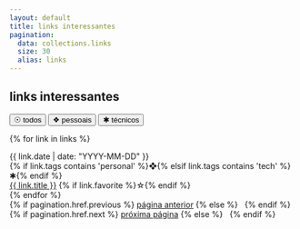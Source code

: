 ```yaml
---
layout: default
title: links interessantes
pagination:
  data: collections.links
  size: 30
  alias: links
---
```


## <span class="section-title">links interessantes</span>

<div class ="item-legend">
  <button class="legend-buttons" data-filter="all">☉ todos</button> 
  <button class="legend-buttons" data-filter="personal">❖ pessoais</button> 
  <button class="legend-buttons" data-filter="tech">✱ técnicos</button> 
</div>

{% for link in links %}
  <article>
    <div class="blogroll" data-tags="{% if link.tags %}{{ link.tags | join: ',' }}{% endif %}">
      <div class="blogroll-date">{{ link.date | date: "YYYY-MM-DD" }}</div>
      <div class="blogroll-tag">{% if link.tags contains 'personal' %}❖{% elsif link.tags contains 'tech' %}✱{% endif %}</div>
      <div class="blogroll-title"><a href="{{ link.link }}" target="_blank" rel="noopener noreferrer">{{ link.title }}</a> <span class="link-favorite">{% if link.favorite %}☆{% endif %}</span></div>
    </div>
  </article>
{% endfor %}

<nav class="pagination">
  {% if pagination.href.previous %}
    <a href="{{ pagination.href.previous }}">página anterior</a>
  {% else %}
    &nbsp;
  {% endif %}
  {% if pagination.href.next %}
    <a href="{{ pagination.href.next }}">próxima página</a>
  {% else %}
    &nbsp;
  {% endif %}
</nav>